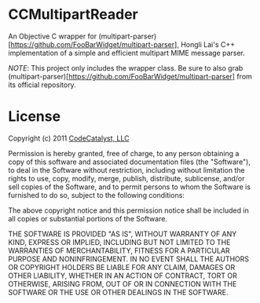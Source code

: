 # CCMultipartReader

An Objective C wrapper for (multipart-parser)[https://github.com/FooBarWidget/multipart-parser], Hongli Lai's C++ implementation of a simple and efficient multipart MIME message parser.

*NOTE*: This project only includes the wrapper class.  Be sure to also grab (multipart-parser)[https://github.com/FooBarWidget/multipart-parser] from its official repository. 

# License

Copyright (c) 2011 [CodeCatalyst, LLC](http://www.codecatalyst.com/)

Permission is hereby granted, free of charge, to any person obtaining a copy of this software and associated documentation files (the "Software"), to deal in the Software without restriction, including without limitation the rights to use, copy, modify, merge, publish, distribute, sublicense, and/or sell copies of the Software, and to permit persons to whom the Software is furnished to do so, subject to the following conditions:

The above copyright notice and this permission notice shall be included in all copies or substantial portions of the Software.

THE SOFTWARE IS PROVIDED "AS IS", WITHOUT WARRANTY OF ANY KIND, EXPRESS OR IMPLIED, INCLUDING BUT NOT LIMITED TO THE WARRANTIES OF MERCHANTABILITY, FITNESS FOR A PARTICULAR PURPOSE AND NONINFRINGEMENT. IN NO EVENT SHALL THE AUTHORS OR COPYRIGHT HOLDERS BE LIABLE FOR ANY CLAIM, DAMAGES OR OTHER LIABILITY, WHETHER IN AN ACTION OF CONTRACT, TORT OR OTHERWISE, ARISING FROM, OUT OF OR IN CONNECTION WITH THE SOFTWARE OR THE USE OR OTHER DEALINGS IN THE SOFTWARE.
